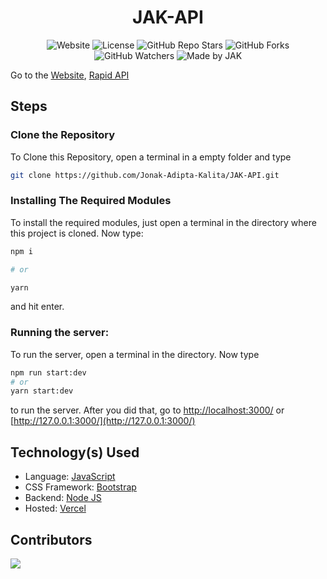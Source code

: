 <div align=center>

# JAK-API

![Website](https://img.shields.io/website?down_color=red&down_message=Offline&style=for-the-badge&up_color=green&up_message=Online&url=https%3A%2F%2Fjak-api.vercel.app)
![License](https://img.shields.io/github/license/Jonak-Adipta-Kalita/JAK-API?style=for-the-badge)
![GitHub Repo Stars](https://img.shields.io/github/stars/Jonak-Adipta-Kalita/JAK-API?style=for-the-badge)
![GitHub Forks](https://img.shields.io/github/forks/Jonak-Adipta-Kalita/JAK-API?style=for-the-badge)
![GitHub Watchers](https://img.shields.io/github/watchers/Jonak-Adipta-Kalita/JAK-API?style=for-the-badge)
![Made by JAK](https://img.shields.io/badge/BeastNight%20TV-Made%20by%20JAK-blue?style=for-the-badge)

</div>

Go to the [Website](https://jak-api.vercel.app/), [Rapid API](https://rapidapi.com/Jonak-Adipta-Kalita/api/jak_api)

## Steps

### Clone the Repository

To Clone this Repository, open a terminal in a empty folder and type

```bash
git clone https://github.com/Jonak-Adipta-Kalita/JAK-API.git
```

### Installing The Required Modules

To install the required modules, just open a terminal in the directory where this project
is cloned. Now type:

```bash
npm i

# or

yarn
```

and hit enter.

### Running the server:

To run the server, open a terminal in the directory. Now type

```bash
npm run start:dev
# or
yarn start:dev
```

to run the server. After you did that, go to [http://localhost:3000/](http://localhost:3000/) or
[http://127.0.0.1:3000/](http://127.0.0.1:3000/)

## Technology(s) Used

-   Language: [JavaScript](https://www.javascript.com/)
-   CSS Framework: [Bootstrap](https://getbootstrap.com/docs/4.6/getting-started/introduction/)
-   Backend: [Node JS](https://nodejs.org/)
-   Hosted: [Vercel](https://vercel.com/)

## Contributors

<a href = "https://github.com/Jonak-Adipta-Kalita/JAK-API/graphs/contributors">
	<img src="https://contrib.rocks/image?repo=Jonak-Adipta-Kalita/JAK-API" />
</a>
